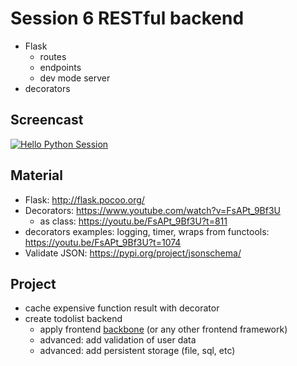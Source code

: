 # Session 6 RESTful backend
- Flask
  - routes
  - endpoints
  - dev mode server
- decorators

## Screencast
[![Hello Python Session](http://img.youtube.com/vi/JNmzpqTAF_o/0.jpg)](http://www.youtube.com/watch?v=JNmzpqTAF_o "Hello Python Session")

## Material
- Flask: http://flask.pocoo.org/
- Decorators: https://www.youtube.com/watch?v=FsAPt_9Bf3U
  - as class: https://youtu.be/FsAPt_9Bf3U?t=811
- decorators examples: logging, timer, wraps from functools: https://youtu.be/FsAPt_9Bf3U?t=1074
- Validate JSON: https://pypi.org/project/jsonschema/

## Project
- cache expensive function result with decorator
- create todolist backend 
  - apply frontend [backbone](http://todomvc.com/examples/backbone/) (or any other frontend framework)
  - advanced: add validation of user data
  - advanced: add persistent storage (file, sql, etc)
